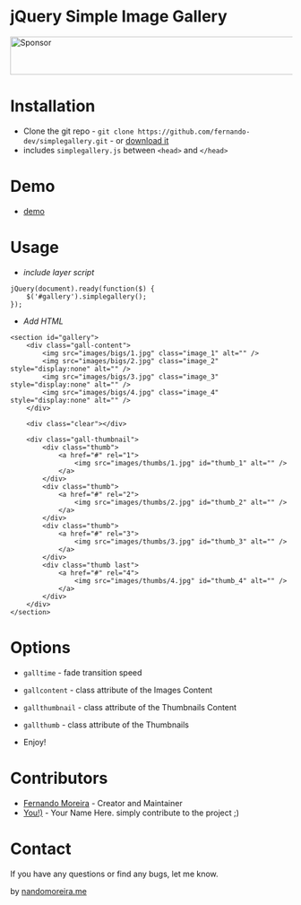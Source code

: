 jQuery Simple Image Gallery
===========================

<a target='_blank' rel='nofollow' href='https://app.codesponsor.io/link/1QQGjzDQqsP1MDC8moUwzJjD/nandomoreirame/simplegallery'>
  <img alt='Sponsor' width='888' height='68' src='https://app.codesponsor.io/embed/1QQGjzDQqsP1MDC8moUwzJjD/nandomoreirame/simplegallery.svg' />
</a>

Installation
============

* Clone the git repo - `git clone https://github.com/fernando-dev/simplegallery.git` - or [download it](https://github.com/fernando-dev/simplegallery/archive/master.zip)
* includes `simplegallery.js` between `<head>` and `</head>`

Demo
====
* [demo](https://nandomoreira.me/simplegallery/)

Usage
=====

+ *include layer script*

```
jQuery(document).ready(function($) {
	$('#gallery').simplegallery();
});
```


+ *Add HTML*

```
<section id="gallery">
	<div class="gall-content">
	    <img src="images/bigs/1.jpg" class="image_1" alt="" />
	    <img src="images/bigs/2.jpg" class="image_2" style="display:none" alt="" />
	    <img src="images/bigs/3.jpg" class="image_3" style="display:none" alt="" />
	    <img src="images/bigs/4.jpg" class="image_4" style="display:none" alt="" />
	</div>

	<div class="clear"></div>

	<div class="gall-thumbnail">
	    <div class="thumb">
	        <a href="#" rel="1">
	            <img src="images/thumbs/1.jpg" id="thumb_1" alt="" />
	        </a>
	    </div>
	    <div class="thumb">
	        <a href="#" rel="2">
	            <img src="images/thumbs/2.jpg" id="thumb_2" alt="" />
	        </a>
	    </div>
	    <div class="thumb">
	        <a href="#" rel="3">
	            <img src="images/thumbs/3.jpg" id="thumb_3" alt="" />
	        </a>
	    </div>
	    <div class="thumb last">
	        <a href="#" rel="4">
	            <img src="images/thumbs/4.jpg" id="thumb_4" alt="" />
	        </a>
	    </div>
	</div>
</section>
```

Options
=======

+ `galltime` - fade transition speed
+ `gallcontent` - class attribute of the Images Content
+ `gallthumbnail` - class attribute of the Thumbnails Content
+ `gallthumb` - class attribute of the Thumbnails

+ Enjoy!

Contributors
============
 * [Fernando Moreira](https://nandomoreira.me/) - Creator and Maintainer
 * [You!)](https://github.com/) - Your Name Here. simply contribute to the project ;)



Contact
=======

If you have any questions or find any bugs, let me know.

by [nandomoreira.me](https://nandomoreira.me/)

